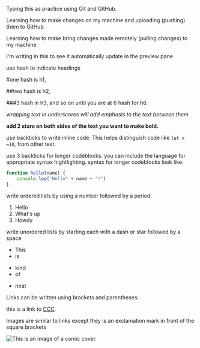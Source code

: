 Typing this as practice using Git and GitHub.

Learning how to make changes on my machine and uploading (pushing) them to GitHub

Learning how to make bring changes made remotely (pulling changes) to my machine

I'm writing in this to see it automatically update in the preview pane

use hash to indicate headings

#one hash is h1,

##two hash is h2,

###3 hash in h3, and so on until you are at 6 hash for h6.

_wrapping text in underscores will add emphasis to the text between them_

**add 2 stars on both sides of the text you want to make bold.**

use backticks to write inline code. This helps distinguish code like `let x =10`, from other text.

use 3 backticks for longer codeblocks. you can include the language for appropriate syntax hightlighting. syntax for longer codeblocks look like:

```javascript
function hello(name) {
    console.log("Hello" + name + "!")
}
```

write ordered lists by using a number followed by a period.
1. Hello
1. What's up
1. Howdy

write unordered lists by starting each with a dash or star followed by a space
- This
- is
* kind 
* of
- neat

Links can be written using brackets and parentheses:

this is a link to [CCC](www.championcitycollectibles.com).

Images are similar to links except they is an exclamation mark in front of the square brackets

![This is an image of a comic cover.](https://www.previewsworld.com/SiteImage/MainImage/STL290680.jpg)





